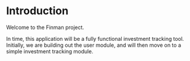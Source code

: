 # Introduction

Welcome to the Finman project.

In time, this application will be a fully functional investment tracking tool.
Initially, we are building out the user module, and will then move on to a simple investment tracking module.